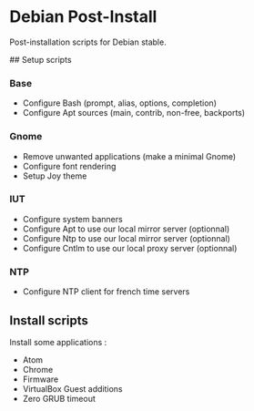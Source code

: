 # Debian Post-Install

Post-installation scripts for Debian stable.


## Setup scripts


### Base

  - Configure Bash (prompt, alias, options, completion)
  - Configure Apt sources (main, contrib, non-free, backports)


### Gnome

  - Remove unwanted applications (make a minimal Gnome)
  - Configure font rendering
  - Setup Joy theme


### IUT

  - Configure system banners
  - Configure Apt to use our local mirror server (optionnal)
  - Configure Ntp to use our local mirror server (optionnal)
  - Configure Cntlm to use our local proxy server (optionnal)


### NTP

  - Configure NTP client for french time servers


## Install scripts

Install some applications :

  - Atom
  - Chrome
  - Firmware
  - VirtualBox Guest additions
  - Zero GRUB timeout
